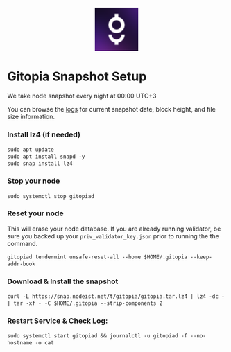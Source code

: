 <p align="center">
  <img height="100" height="auto" src="https://raw.githubusercontent.com/Nodeist/Kurulumlar/main/logos/gitopia.png">
</p>



# Gitopia Snapshot Setup
We take node snapshot every night at 00:00 UTC+3

You can browse the [logs](https://snap.nodeist.net/t/gitopia/log.txt) for current snapshot date, block height, and file size information.

### Install lz4 (if needed)
```
sudo apt update
sudo apt install snapd -y
sudo snap install lz4
```

### Stop your node
```
sudo systemctl stop gitopiad
```

### Reset your node
This will erase your node database. If you are already running validator, be sure you backed up your `priv_validator_key.json` prior to running the the command.

```
gitopiad tendermint unsafe-reset-all --home $HOME/.gitopia --keep-addr-book
```

### Download & Install the snapshot
```
curl -L https://snap.nodeist.net/t/gitopia/gitopia.tar.lz4 | lz4 -dc - | tar -xf - -C $HOME/.gitopia --strip-components 2
```

### Restart Service & Check Log:
```
sudo systemctl start gitopiad && journalctl -u gitopiad -f --no-hostname -o cat
```

